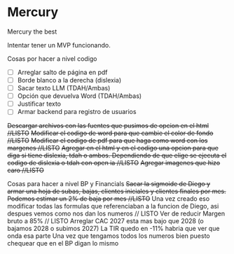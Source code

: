 # Mercury
Mercury the best

Intentar tener un MVP funcionando.

Cosas por hacer a nivel codigo

- [ ] Arreglar salto de página en pdf
- [ ] Borde blanco a la derecha (dislexia)
- [ ] Sacar texto LLM (TDAH/Ambas)
- [ ] Opción que devuelva Word (TDAH/Ambas)
- [ ] Justificar texto
- [ ] Armar backend para registro de usuarios

~~Descargar archivos con las fuentes que pusimos de opcion en el html //LISTO~~
~~Modificar el codigo de word para que cambie el color de fondo //LISTO~~
~~Modificar el codigo de pdf para que haga como word con los margenes //LISTO~~
~~Agregar en el html y en el codigo una opcion para que diga si tiene dislexia, tdah o ambos. Dependiendo de que elige se ejecuta el codigo de dislexia  o tdah con open ia //LISTO~~
~~Agregar imagenes que hizo caro //LISTO~~

Cosas para hacer a nivel BP y Financials
~~Sacar la sigmoide de Diego y armar una hoja de subas, bajas, clientes iniciales y clientes finales por mes. Podemos estimar un 2% de baja por mes //LISTO~~ 
Una vez creado eso modificar todas las formulas que referenciaban a la funcion de Diego, asi despues vemos como nos dan los numeros // LISTO
Ver de reducir Margen bruto a 85% // LISTO
Arreglar CAC 2027 esta mas bajo que 2028 (o bajamos 2028 o subimos 2027)
La TIR quedo en -11% habria que ver que onda esa parte 
Una vez que tengamos todos los numeros bien puesto chequear que en el BP digan lo mismo

